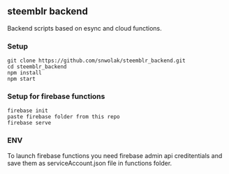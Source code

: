 ## steemblr backend
Backend scripts based on esync and cloud functions.
### Setup
```
git clone https://github.com/snwolak/steemblr_backend.git
cd steemblr_backend
npm install
npm start
```
### Setup for firebase functions
```
firebase init
paste firebase folder from this repo
firebase serve
```
### ENV

To launch firebase functions you need firebase admin api creditentials and save them as serviceAccount.json file in functions folder.
